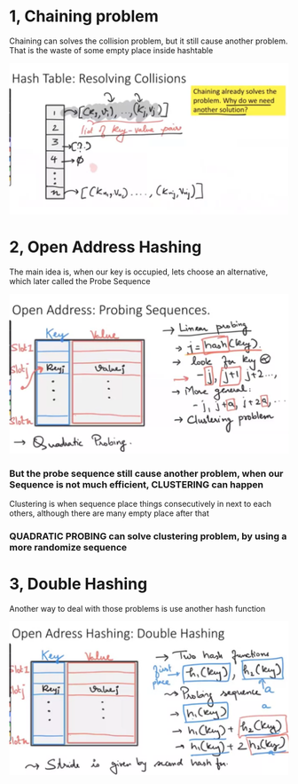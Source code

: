 # 1, Chaining problem
Chaining can solves the collision problem, but it still cause another problem. That is the waste of some empty place inside hashtable

![hashtable-chaning-problem](hashtable-chaning-problem.png)

# 2, Open Address Hashing
The main idea is, when our key is occupied, lets choose an alternative, which later called the Probe Sequence

![probing-sequence](probing-sequence.png)

### But the probe sequence still cause another problem, when our Sequence is not much efficient, CLUSTERING can happen
Clustering is when sequence place things consecutively in next to each others, although there are many empty place after that

### QUADRATIC PROBING can solve clustering problem, by using a more randomize sequence


# 3, Double Hashing
Another way to deal with those problems is use another hash function

![double-hashing](double-hashing.png)